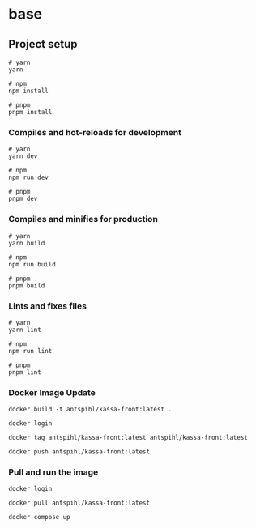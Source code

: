 # base

## Project setup

```
# yarn
yarn

# npm
npm install

# pnpm
pnpm install
```

### Compiles and hot-reloads for development

```
# yarn
yarn dev

# npm
npm run dev

# pnpm
pnpm dev
```

### Compiles and minifies for production

```
# yarn
yarn build

# npm
npm run build

# pnpm
pnpm build
```

### Lints and fixes files

```
# yarn
yarn lint

# npm
npm run lint

# pnpm
pnpm lint
```
### Docker Image Update
```
docker build -t antspihl/kassa-front:latest .

docker login

docker tag antspihl/kassa-front:latest antspihl/kassa-front:latest

docker push antspihl/kassa-front:latest
```

### Pull and run the image
```
docker login

docker pull antspihl/kassa-front:latest

docker-compose up
```
